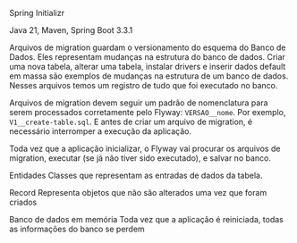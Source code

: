 Spring Initializr

Java 21, Maven, Spring Boot 3.3.1


Arquivos de migration guardam o versionamento do esquema do Banco de Dados. Eles representam mudanças na estrutura do banco de dados. Criar uma nova tabela, alterar uma tabela, instalar drivers e inserir dados default em massa são exemplos de mudanças na estrutura de um banco de dados. Nesses arquivos temos um registro de tudo que foi executado no banco.

Arquivos de migration devem seguir um padrão de nomenclatura para serem processados corretamente pelo Flyway: `VERSAO__nome`. Por exemplo, `V1__create-table.sql`.
E antes de criar um arquivo de migration, é necessário interromper a execução da aplicação.

Toda vez que a aplicação inicializar, o Flyway vai procurar os arquivos de migration, executar (se já não tiver sido executado), e salvar no banco.


Entidades
Classes que representam as entradas de dados da tabela.

Record
Representa objetos que não são alterados uma vez que foram criados

Banco de dados em memória
Toda vez que a aplicação é reiniciada, todas as informações do banco se perdem